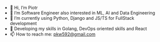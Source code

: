 - 👋 Hi, I’m Piotr
- 👀 I’m Software Engineer also interested in ML, AI and Data Engineering
- 🌱 I’m currently using Python, Django and JS/TS for FullStack development
- 🌱 Developing my skills in Golang, DevOps oriented skills and React
- 📫 How to reach me: pkw592@gmail.com
